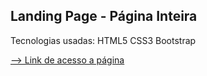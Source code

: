 
## Landing Page - Página Inteira

Tecnologias usadas: 
HTML5
CSS3
Bootstrap

<a href="https://edilangomes.github.io/mavi-atual/" target="_blank">--> Link de acesso a página</a>

